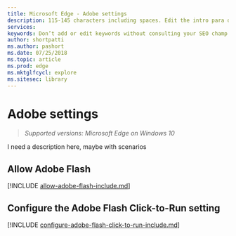 ```yaml
---
title: Microsoft Edge - Adobe settings
description: 115-145 characters including spaces. Edit the intro para describing article intent to fit here. This abstract displays in the search result.
services: 
keywords: Don’t add or edit keywords without consulting your SEO champ.
author: shortpatti
ms.author: pashort
ms.date: 07/25/2018
ms.topic: article
ms.prod: edge
ms.mktglfcycl: explore
ms.sitesec: library
---
```


# Adobe settings
>*Supported versions: Microsoft Edge on Windows 10*  

I need a description here, maybe with scenarios

## Allow Adobe Flash 
[!INCLUDE [allow-adobe-flash-include.md](../includes/allow-adobe-flash-include.md)]


## Configure the Adobe Flash Click-to-Run setting
[!INCLUDE [configure-adobe-flash-click-to-run-include.md](../includes/configure-adobe-flash-click-to-run-include.md)]

